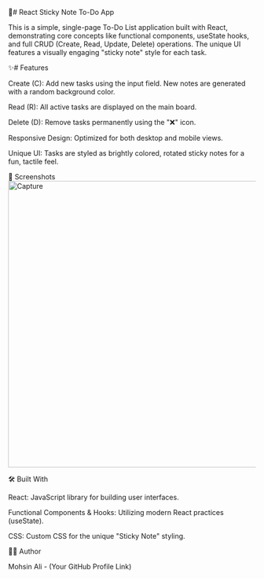 📌# React Sticky Note To-Do App

This is a simple, single-page To-Do List application built with React, demonstrating core concepts like functional components, useState hooks, and full CRUD (Create, Read, Update, Delete) operations. The unique UI features a visually engaging "sticky note" style for each task.

✨# Features

Create (C): Add new tasks using the input field. New notes are generated with a random background color.

Read (R): All active tasks are displayed on the main board.

Delete (D): Remove tasks permanently using the "❌" icon.

Responsive Design: Optimized for both desktop and mobile views.

Unique UI: Tasks are styled as brightly colored, rotated sticky notes for a fun, tactile feel.

📸 Screenshots
<img width="906" height="583" alt="Capture" src="https://github.com/user-attachments/assets/a49eef24-244e-4ecb-9786-c65faa67d755" />

🛠️ Built With

React: JavaScript library for building user interfaces.

Functional Components & Hooks: Utilizing modern React practices (useState).

CSS: Custom CSS for the unique "Sticky Note" styling.

🧑‍💻 Author

Mohsin Ali - (Your GitHub Profile Link)
